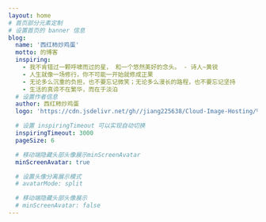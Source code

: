 ```yaml
---
layout: home
# 首页部分元素定制
# 设置首页的 banner 信息
blog:
  name: '西红柿炒鸡蛋'
  motto: 的博客
  inspiring:
    - 我不肯错过一颗呼啸而过的星， 和一个悠然美好的念头。 - 诗人~黄锐
    - 人生就像一场修行，你不可能一开始就修成正果
    - 无论多么沉重的负担，也不要忘记微笑；无论多么漫长的路程，也不要忘记坚持
    - 生活的真谛不在繁华，而在于淡泊
  # 设置作者信息
  author: 西红柿炒鸡蛋
  logo: 'https://cdn.jsdelivr.net/gh//jiang225638/Cloud-Image-Hosting/%E5%BE%AE%E4%BF%A1%E5%9B%BE%E7%89%87_20240927165257.jpg'

  # 设置 inspiringTimeout 可以实现自动切换
  inspiringTimeout: 3000
  pageSize: 6

  # 移动端隐藏头部头像展示minScreenAvatar
  minScreenAvatar: true

  # 设置头像分离展示模式
  # avatarMode: split

  # 移动端隐藏头部头像展示
  # minScreenAvatar: false
---
```

